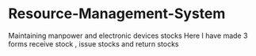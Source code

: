 # Resource-Management-System
Maintaining manpower and electronic devices stocks
Here I have made  3 forms receive stock , issue stocks and return stocks
